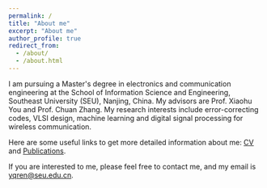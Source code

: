 ```yaml
---
permalink: /
title: "About me"
excerpt: "About me"
author_profile: true
redirect_from: 
  - /about/
  - /about.html
---
```

I am pursuing a Master's degree in electronics and communication engineering at the School of Information Science and Engineering, Southeast University (SEU), Nanjing, China. My advisors are Prof. Xiaohu You and Prof. Chuan Zhang. My research interests include error-correcting codes, VLSI design, machine learning and digital signal processing for wireless communication.

Here are some useful links to get more detailed information about me: [CV](https://yq-ren.github.io/files/CV_yqren_2020.pdf) and [Publications](https://yq-ren.github.io/publications/). 

If you are interested to me, please feel free to contact me, and my email is yqren@seu.edu.cn. 



